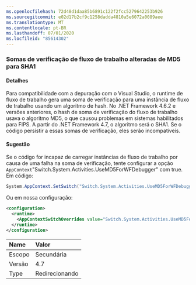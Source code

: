 ```yaml
---
ms.openlocfilehash: 72d48d1daa85b6891c122f2fcc5279642253b926
ms.sourcegitcommit: e02d17b2cf9c1258dadda4810a5e6072a0089aee
ms.translationtype: MT
ms.contentlocale: pt-BR
ms.lasthandoff: 07/01/2020
ms.locfileid: "85614302"
---
```

### <a name="workflow-checksums-changed-from-md5-to-sha1"></a>Somas de verificação de fluxo de trabalho alteradas de MD5 para SHA1

#### <a name="details"></a>Detalhes

Para compatibilidade com a depuração com o Visual Studio, o runtime de fluxo de trabalho gera uma soma de verificação para uma instância de fluxo de trabalho usando um algoritmo de hash. No .NET Framework 4.6.2 e versões anteriores, o hash de soma de verificação do fluxo de trabalho usava o algoritmo MD5, o que causou problemas em sistemas habilitados para FIPS. A partir do .NET Framework 4.7, o algoritmo será o SHA1. Se o código persistir a essas somas de verificação, eles serão incompatíveis.

#### <a name="suggestion"></a>Sugestão

Se o código for incapaz de carregar instâncias de fluxo de trabalho por causa de uma falha na soma de verificação, tente configurar a opção `AppContext`&quot;Switch.System.Activities.UseMD5ForWFDebugger&quot; com true. Em código:

```csharp
System.AppContext.SetSwitch("Switch.System.Activities.UseMD5ForWFDebugger", true);
```

Ou em nossa configuração:

```xml
<configuration>
  <runtime>
    <AppContextSwitchOverrides value="Switch.System.Activities.UseMD5ForWFDebugger=true" />
  </runtime>
</configuration>
```

| Name    | Valor       |
|:--------|:------------|
| Escopo   | Secundária       |
| Versão | 4.7         |
| Type    | Redirecionando |
